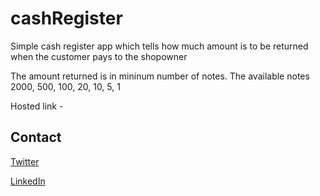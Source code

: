 # cashRegister
Simple cash register app which tells how much amount is to be returned when the customer pays to the shopowner

The amount returned is in mininum number of notes. The available notes 2000, 500, 100, 20, 10, 5, 1

Hosted link - 

## Contact 
[Twitter](https://twitter.com/_kpavan)

[LinkedIn](https://www.linkedin.com/in/kulkarni-pavan/) 

